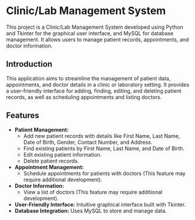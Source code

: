 # Clinic/Lab Management System

This project is a Clinic/Lab Management System developed using Python and Tkinter for the graphical user interface, and MySQL for database management. It allows users to manage patient records, appointments, and doctor information.

## Introduction

This application aims to streamline the management of patient data, appointments, and doctor details in a clinic or laboratory setting.  It provides a user-friendly interface for adding, finding, editing, and deleting patient records, as well as scheduling appointments and listing doctors.

## Features

- **Patient Management:**
    - Add new patient records with details like First Name, Last Name, Date of Birth, Gender, Contact Number, and Address.
    - Find existing patients by First Name, Last Name, and Date of Birth.
    - Edit existing patient information.
    - Delete patient records.
- **Appointment Management:**
    - Schedule appointments for patients with doctors (This feature may require additional development).
- **Doctor Information:**
    - View a list of doctors (This feature may require additional development).
- **User-Friendly Interface:**  Intuitive graphical interface built with Tkinter.
- **Database Integration:**  Uses MySQL to store and manage data.


